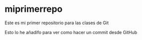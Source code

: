 # miprimerrepo
Este es mi primer repositorio para las clases de Git

Esto lo he añadifo para ver como hacer un commit desde GitHub
